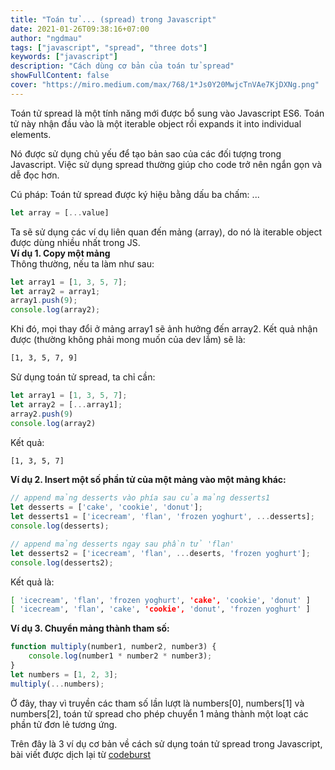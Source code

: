 ```yaml
---
title: "Toán tử ... (spread) trong Javascript"
date: 2021-01-26T09:38:16+07:00
author: "ngdmau"
tags: ["javascript", "spread", "three dots"]
keywords: ["javascript"]
description: "Cách dùng cơ bản của toán tử spread"
showFullContent: false
cover: "https://miro.medium.com/max/768/1*Js0Y20MwjcTnVAe7KjDXNg.png"
---
```


Toán tử spread là một tính năng mới được bổ sung vào Javascript ES6. Toán tử này nhận đầu vào là một iterable object rồi expands it into individual elements.

Nó được sử dụng chủ yếu để tạo bản sao của các đối tượng trong Javascript. Việc sử dụng spread thường giúp cho code trở nên ngắn gọn và dễ đọc hơn.

Cú pháp: Toán tử spread được ký hiệu bằng dấu ba chấm: ...  
```javascript
let array = [...value]
```
Ta sẽ sử dụng các ví dụ liên quan đến mảng (array), do nó là iterable object được dùng nhiều nhất trong JS.  
**Ví dụ 1. Copy một mảng**  
Thông thường, nếu ta làm như sau:
```javascript
let array1 = [1, 3, 5, 7];
let array2 = array1;
array1.push(9);
console.log(array2);
```  
Khi đó, mọi thay đổi ở mảng array1 sẽ ảnh hưởng đến array2. Kết quả nhận được (thường không phải mong muốn của dev lắm) sẽ là:  
```bash
[1, 3, 5, 7, 9]
```
Sử dụng toán tử spread, ta chỉ cần:
```javascript
let array1 = [1, 3, 5, 7];
let array2 = [...array1];
array2.push(9)
console.log(array2)
```
Kết quả:
```bash
[1, 3, 5, 7]
```
**Ví dụ 2. Insert một số phần tử của một mảng vào một mảng khác:**
```javascript
// append mảng desserts vào phía sau của mảng desserts1
let desserts = ['cake', 'cookie', 'donut'];
let desserts1 = ['icecream', 'flan', 'frozen yoghurt', ...desserts];
console.log(desserts);

// append mảng desserts ngay sau phần tử 'flan'
let desserts2 = ['icecream', 'flan', ...deserts, 'frozen yoghurt'];
console.log(desserts2);  
```
Kết quả là:
```bash
[ 'icecream', 'flan', 'frozen yoghurt', 'cake', 'cookie', 'donut' ] 
[ 'icecream', 'flan', 'cake', 'cookie', 'donut', 'frozen yoghurt' ]
```

**Ví dụ 3. Chuyển mảng thành tham số:**  
```javascript
function multiply(number1, number2, number3) {
    console.log(number1 * number2 * number3);
}
let numbers = [1, 2, 3];
multiply(...numbers);
```
Ở đây, thay vì truyền các tham số lần lượt là numbers[0], numbers[1] và numbers[2], toán tử spread cho phép chuyển 1 mảng thành một loạt các phần tử đơn lẻ tương ứng.  


Trên đây là 3 ví dụ cơ bản về cách sử dụng toán tử spread trong Javascript, bài viết được dịch lại từ [codeburst](https://codeburst.io/what-are-three-dots-in-javascript-6f09476b03e1)


